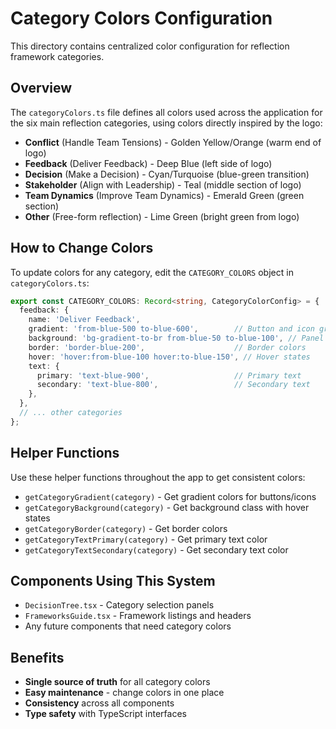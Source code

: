 # Category Colors Configuration

This directory contains centralized color configuration for reflection framework categories.

## Overview

The `categoryColors.ts` file defines all colors used across the application for the six main reflection categories, using colors directly inspired by the logo:

- **Conflict** (Handle Team Tensions) - Golden Yellow/Orange (warm end of logo)
- **Feedback** (Deliver Feedback) - Deep Blue (left side of logo)  
- **Decision** (Make a Decision) - Cyan/Turquoise (blue-green transition)
- **Stakeholder** (Align with Leadership) - Teal (middle section of logo)
- **Team Dynamics** (Improve Team Dynamics) - Emerald Green (green section)
- **Other** (Free-form reflection) - Lime Green (bright green from logo)

## How to Change Colors

To update colors for any category, edit the `CATEGORY_COLORS` object in `categoryColors.ts`:

```typescript
export const CATEGORY_COLORS: Record<string, CategoryColorConfig> = {
  feedback: {
    name: 'Deliver Feedback',
    gradient: 'from-blue-500 to-blue-600',        // Button and icon gradients
    background: 'bg-gradient-to-br from-blue-50 to-blue-100', // Panel backgrounds
    border: 'border-blue-200',                    // Border colors
    hover: 'hover:from-blue-100 hover:to-blue-150', // Hover states
    text: {
      primary: 'text-blue-900',                   // Primary text
      secondary: 'text-blue-800',                 // Secondary text
    },
  },
  // ... other categories
};
```

## Helper Functions

Use these helper functions throughout the app to get consistent colors:

- `getCategoryGradient(category)` - Get gradient colors for buttons/icons
- `getCategoryBackground(category)` - Get background class with hover states
- `getCategoryBorder(category)` - Get border colors
- `getCategoryTextPrimary(category)` - Get primary text color
- `getCategoryTextSecondary(category)` - Get secondary text color

## Components Using This System

- `DecisionTree.tsx` - Category selection panels
- `FrameworksGuide.tsx` - Framework listings and headers
- Any future components that need category colors

## Benefits

- **Single source of truth** for all category colors
- **Easy maintenance** - change colors in one place
- **Consistency** across all components
- **Type safety** with TypeScript interfaces